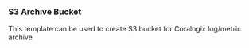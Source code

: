 ### S3 Archive Bucket

This template can be used to create S3 bucket for Coralogix log/metric archive